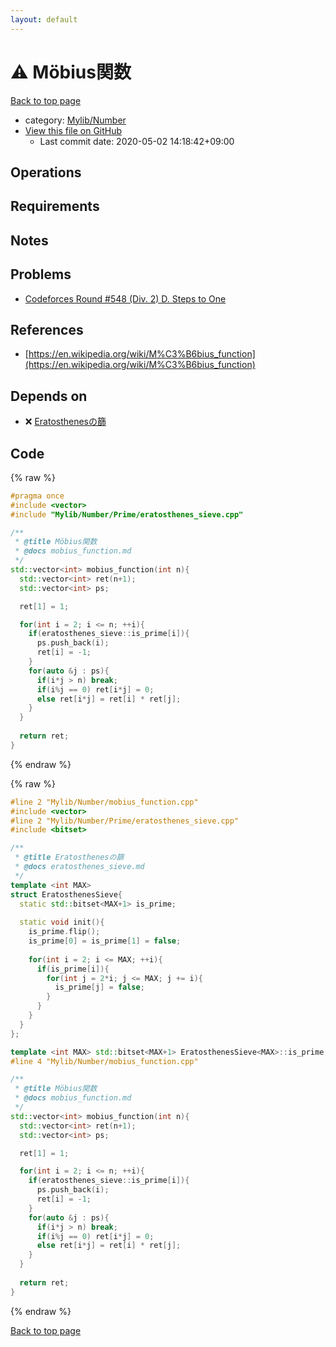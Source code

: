 ```yaml
---
layout: default
---
```


<!-- mathjax config similar to math.stackexchange -->
<script type="text/javascript" async
  src="https://cdnjs.cloudflare.com/ajax/libs/mathjax/2.7.5/MathJax.js?config=TeX-MML-AM_CHTML">
</script>
<script type="text/x-mathjax-config">
  MathJax.Hub.Config({
    TeX: { equationNumbers: { autoNumber: "AMS" }},
    tex2jax: {
      inlineMath: [ ['$','$'] ],
      processEscapes: true
    },
    "HTML-CSS": { matchFontHeight: false },
    displayAlign: "left",
    displayIndent: "2em"
  });
</script>

<script type="text/javascript" src="https://cdnjs.cloudflare.com/ajax/libs/jquery/3.4.1/jquery.min.js"></script>
<script src="https://cdn.jsdelivr.net/npm/jquery-balloon-js@1.1.2/jquery.balloon.min.js" integrity="sha256-ZEYs9VrgAeNuPvs15E39OsyOJaIkXEEt10fzxJ20+2I=" crossorigin="anonymous"></script>
<script type="text/javascript" src="../../../assets/js/copy-button.js"></script>
<link rel="stylesheet" href="../../../assets/css/copy-button.css" />


# :warning: Möbius関数

<a href="../../../index.html">Back to top page</a>

* category: <a href="../../../index.html#5fda78fda98ef9fc0f87c6b50d529f19">Mylib/Number</a>
* <a href="{{ site.github.repository_url }}/blob/master/Mylib/Number/mobius_function.cpp">View this file on GitHub</a>
    - Last commit date: 2020-05-02 14:18:42+09:00




## Operations

## Requirements

## Notes

## Problems

- [Codeforces Round #548 (Div. 2) D. Steps to One](https://codeforces.com/contest/1139/problem/D)

## References

- [https://en.wikipedia.org/wiki/M%C3%B6bius_function](https://en.wikipedia.org/wiki/M%C3%B6bius_function)


## Depends on

* :x: <a href="Prime/eratosthenes_sieve.cpp.html">Eratosthenesの篩</a>


## Code

<a id="unbundled"></a>
{% raw %}
```cpp
#pragma once
#include <vector>
#include "Mylib/Number/Prime/eratosthenes_sieve.cpp"

/**
 * @title Möbius関数
 * @docs mobius_function.md
 */
std::vector<int> mobius_function(int n){
  std::vector<int> ret(n+1);
  std::vector<int> ps;

  ret[1] = 1;

  for(int i = 2; i <= n; ++i){
    if(eratosthenes_sieve::is_prime[i]){
      ps.push_back(i);
      ret[i] = -1;
    }
    for(auto &j : ps){
      if(i*j > n) break;
      if(i%j == 0) ret[i*j] = 0;
      else ret[i*j] = ret[i] * ret[j];
    }
  }
  
  return ret;
}

```
{% endraw %}

<a id="bundled"></a>
{% raw %}
```cpp
#line 2 "Mylib/Number/mobius_function.cpp"
#include <vector>
#line 2 "Mylib/Number/Prime/eratosthenes_sieve.cpp"
#include <bitset>

/**
 * @title Eratosthenesの篩
 * @docs eratosthenes_sieve.md
 */
template <int MAX>
struct EratosthenesSieve{
  static std::bitset<MAX+1> is_prime;
  
  static void init(){
    is_prime.flip();
    is_prime[0] = is_prime[1] = false;
    
    for(int i = 2; i <= MAX; ++i){
      if(is_prime[i]){
        for(int j = 2*i; j <= MAX; j += i){
          is_prime[j] = false;
        }
      }
    }
  }
};

template <int MAX> std::bitset<MAX+1> EratosthenesSieve<MAX>::is_prime;
#line 4 "Mylib/Number/mobius_function.cpp"

/**
 * @title Möbius関数
 * @docs mobius_function.md
 */
std::vector<int> mobius_function(int n){
  std::vector<int> ret(n+1);
  std::vector<int> ps;

  ret[1] = 1;

  for(int i = 2; i <= n; ++i){
    if(eratosthenes_sieve::is_prime[i]){
      ps.push_back(i);
      ret[i] = -1;
    }
    for(auto &j : ps){
      if(i*j > n) break;
      if(i%j == 0) ret[i*j] = 0;
      else ret[i*j] = ret[i] * ret[j];
    }
  }
  
  return ret;
}

```
{% endraw %}

<a href="../../../index.html">Back to top page</a>

